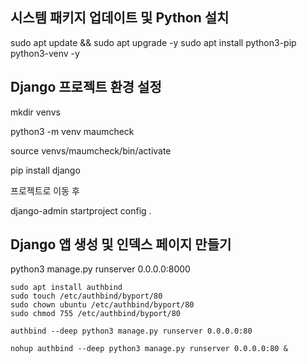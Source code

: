 ## 시스템 패키지 업데이트 및 Python 설치 

sudo apt update && sudo apt upgrade -y
sudo apt install python3-pip python3-venv -y


## Django 프로젝트 환경 설정


mkdir venvs


python3 -m venv maumcheck

source venvs/maumcheck/bin/activate

pip install django

프로젝트로 이동 후 

django-admin startproject config .




## Django 앱 생성 및 인덱스 페이지 만들기








python3 manage.py runserver 0.0.0.0:8000




```
sudo apt install authbind
sudo touch /etc/authbind/byport/80
sudo chown ubuntu /etc/authbind/byport/80
sudo chmod 755 /etc/authbind/byport/80

```
```
authbind --deep python3 manage.py runserver 0.0.0.0:80
```

```
nohup authbind --deep python3 manage.py runserver 0.0.0.0:80 &

```